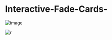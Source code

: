 # Interactive-Fade-Cards-
![image](https://user-images.githubusercontent.com/37955758/188319809-6a540237-f196-40e8-b011-579ad2afca3d.png)

![r](https://user-images.githubusercontent.com/37955758/188637208-4574d9aa-3344-4f86-a0fc-2e73aeb9fbec.jpg)
